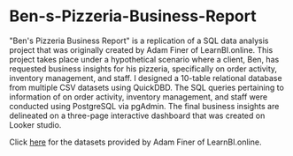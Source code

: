 # Ben-s-Pizzeria-Business-Report

"Ben's Pizzeria Business Report" is a replication of a SQL data analysis project that was originally created by Adam Finer of LearnBI.online. This project takes place under a hypothetical scenario where a client, Ben, has requested business insights for his pizzeria, specifically on order activity, inventory management, and staff. I designed a 10-table relational database from multiple CSV datasets using QuickDBD. The SQL queries pertaining to information of on order activity, inventory management, and staff were conducted using PostgreSQL via pgAdmin. The final business insights are delineated on a three-page interactive dashboard that was created on Looker studio.

Click [here](https://learnbi.online/pizzaproject) for the datasets provided by Adam Finer of LearnBI.online.
